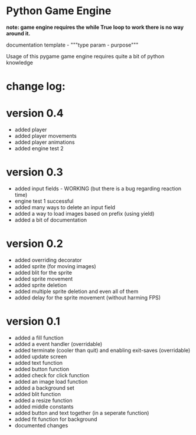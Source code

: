 # Python Game Engine

__note: game engine requires the while True loop to work there is no way around it.__

documentation template - """type param - purpose"""

Usage of this pygame game engine requires quite a bit of python knowledge

# change log:

# version 0.4
- added player
- added player movements
- added player animations
- added engine test 2

# version 0.3
- added input fields - WORKING (but there is a bug regarding reaction time)
- engine test 1 successful
- added many ways to delete an input field
- added a way to load images based on prefix (using yield)
- added a bit of documentation

# version 0.2
- added overriding decorator
- added sprite (for moving images)
- added blit for the sprite
- added sprite movement
- added sprite deletion
- added multiple sprite deletion and even all of them
- added delay for the sprite movement (without harming FPS)

# version 0.1
- added a fill function
- added a event handler (overridable)
- added terminate (cooler than quit) and enabling exit-saves (overridable)
- added update screen
- added text function
- added button function
- added check for click function
- added an image load function
- added a background set
- added blit function
- added a resize function
- added middle constants
- added button and text together (in a seperate function)
- added fit function for background
- documented changes